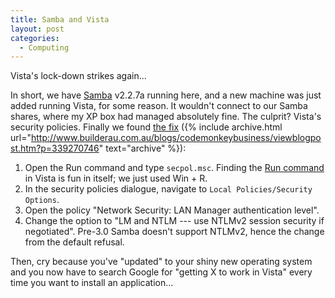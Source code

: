 ```yaml
---
title: Samba and Vista
layout: post
categories:
  - Computing
---
```

Vista's lock-down strikes again...

In short, we have [Samba](https://www.samba.org) v2.2.7a running here, and a new machine was just added running Vista, for some reason. It wouldn't connect to our Samba shares, where my XP box had managed absolutely fine. The culprit? Vista's security policies. Finally we found [the fix](https://www.techrepublic.com/article/get-vista-and-samba-to-work/) ({% include archive.html url="http://www.builderau.com.au/blogs/codemonkeybusiness/viewblogpost.htm?p=339270746" text="archive" %}):

  1. Open the Run command and type `secpol.msc`. Finding the [Run command](https://www.computerperformance.co.uk/vista/run-command-2/) in Vista is fun in itself; we just used Win + R.
  2. In the security policies dialogue, navigate to `Local Policies/Security Options`.
  3. Open the policy "Network Security: LAN Manager authentication level".
  4. Change the option to "LM and NTLM --- use NTLMv2 session security if negotiated". Pre-3.0 Samba doesn't support NTLMv2, hence the change from the default refusal.

Then, cry because you've "updated" to your shiny new operating system and you now have to search Google for "getting X to work in Vista" every time you want to install an application...

